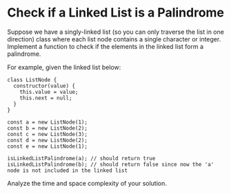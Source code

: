 # Check if a Linked List is a Palindrome

Suppose we have a singly-linked list (so you can only traverse the list in one direction) class where each list node contains a single character or integer. Implement a function to check if the elements in the linked list form a palindrome.

For example, given the linked list below:

    class ListNode {
      constructor(value) {
        this.value = value;
        this.next = null;
      }
    }

    const a = new ListNode(1);
    const b = new ListNode(2);
    const c = new ListNode(3);
    const d = new ListNode(2);
    const e = new ListNode(1);

    isLinkedListPalindrome(a); // should return true
    isLinkedListPalindrome(b); // should return false since now the 'a' node is not included in the linked list

Analyze the time and space complexity of your solution.
